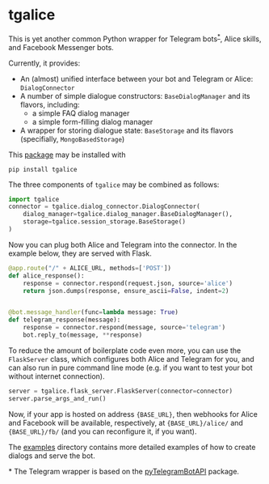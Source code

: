# tgalice
This is yet another common Python wrapper for Telegram bots<sup>[*](#footnote1)</sup>, Alice skills, 
and Facebook Messenger bots.

Currently, it provides:
- An (almost) unified interface between your bot and Telegram or Alice: `DialogConnector`
- A number of simple dialogue constructors: `BaseDialogManager` and its flavors, including:
    - a simple FAQ dialog manager
    - a simple form-filling dialog manager
- A wrapper for storing dialogue state: `BaseStorage` and its flavors (specifially, `MongoBasedStorage`)

This [package](https://pypi.org/project/tgalice/) may be installed with 
```
pip install tgalice
```

The three components of `tgalice` may be combined as follows:
```python
import tgalice
connector = tgalice.dialog_connector.DialogConnector(
    dialog_manager=tgalice.dialog_manager.BaseDialogManager(), 
    storage=tgalice.session_storage.BaseStorage()
)
```
Now you can plug both Alice and Telegram into the connector. In the example below, they are served with Flask. 
```python
@app.route("/" + ALICE_URL, methods=['POST'])
def alice_response():
    response = connector.respond(request.json, source='alice')
    return json.dumps(response, ensure_ascii=False, indent=2)


@bot.message_handler(func=lambda message: True)
def telegram_response(message):
    response = connector.respond(message, source='telegram')
    bot.reply_to(message, **response)
```

To reduce the amount of boilerplate code even more, you can use the `FlaskServer` class, 
which configures both Alice and Telegram for you, and can also run in pure command line mode 
(e.g. if you want to test your bot without internet connection).
```python
server = tgalice.flask_server.FlaskServer(connector=connector)
server.parse_args_and_run()
```
Now, if your app is hosted on address `{BASE_URL}`, then webhooks for Alice and Facebook will be available, 
respectively, at `{BASE_URL}/alice/` and `{BASE_URL}/fb/` (and you can reconfigure it, if you want).

The [examples](https://github.com/avidale/tgalice/tree/master/example) directory contains more detailed examples 
of how to create dialogs and serve the bot. 

<a id="footnote1">*</a> The Telegram wrapper is based on the [pyTelegramBotAPI](https://github.com/eternnoir/pyTelegramBotAPI) 
package. 